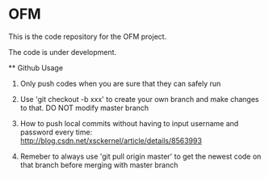 # OFM

This is the code repository for the OFM project.

The code is under development.

** Github Usage

1. Only push codes when you are sure that they can safely run

2. Use 'git checkout -b xxx' to create your own branch and make changes to that. DO NOT modify master branch

3. How to push local commits without having to input username and password every time:
http://blog.csdn.net/xsckernel/article/details/8563993

4. Remeber to always use 'git pull origin master' to get the newest code on that branch before merging with master branch
